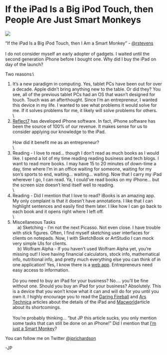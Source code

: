 <!--
id: 519935580
link: http://loudjet.com/a/ipad-smart-monkey
slug: ipad-smart-monkey
date: Tue Apr 13 2010 22:55:00 GMT-0500 (CDT)
publish: 2010-04-013
tags: apple
-->


If the iPad Is a Big iPod Touch, then People Are Just Smart Monkeys
===================================================================

![](http://media.tumblr.com/tumblr_l0ulham97z1qzbc4f.png)

“If the iPad Is a Big iPod Touch, then I Am a Smart Monkey” -
[@rstevens](http://twitter.com/rstevens)\
\
I do not consider myself an early adopter of gadgets. I waited until the
second generation iPhone before I bought one. Why did I buy the iPad on
day of the launch?

Two reasons:\
1) It’s a new paradigm in computing. Yes, tablet PCs have been out for
over a decade. Apple didn’t bring anything new to the table. Or did
they? You see, all of the previous tablet PCs had an OS that wasn’t
designed for touch. Touch was an afterthought. Since I’m an
entrepreneur, I wanted this device in my life. I wanted to see what
problems it would solve for me. If it solves problems for me, it likely
will solve problems for others.\
\
2) [Reflect7](http://reflect7.com) has developed iPhone software. In
fact, iPhone software has been the source of 100% of our revenue. It
makes sense for us to consider applying our knowledge to the iPad.\
\
How did it benefit me as an entrepreneur?\
\
1) Reading - I love to read… though I don’t read as much books as I
would like. I spend a lot of my time reading reading business and tech
blogs. I want to read more books. I may have 15 to 20 minutes of
down-time a day, time where I’m in an office waiting for someone,
waiting for my son’s sports to end, waiting… waiting… waiting. Now that
I carry my iPad wherever I go, I can read. Ya, I could’ve read books on
my iPhone… but the screen size doesn’t lend itself well to reading.\
\
2) Reading - Did I mention that I love to read? iBooks is an amazing
app. My only complaint is that it doesn’t have annotations. I like that
I can highlight sentences and easily find them later. I like how I can
go back to each book and it opens right where I left off. \
\
3) Miscellaneous Tasks\
    a) Sketching - I’m not the next Picasso. Not even close. I have
trouble with stick figures. Often, I find myself sketching user
interfaces for clients on notepads. Now, I with SketchBook or ArtStudio
I can mock very simple UIs for clients.\
    b) Wolfram Alpha - If you haven’t used Wolfram Alpha yet, you’re
missing out! I love having financial calculators, stock info,
mathematical info, nutritional info, and pretty much everything else you
can think of in one application! Yes, I know there is a [web
app](http://www.wolframalpha.com/). Entrepreneurs need easy access to
information.\
\
Do you need to buy an iPad for your business? No…. you’ll be fine
without one. Should you buy an iPad for your business? Absolutely. This
is a device that you won’t know what it can and will do for you until
you own it. I highly encourage you to read the [Daring
Fireball](http://daringfireball.net/2010/04/the_ipad) and [Ars
Technica](http://arstechnica.com/apple/reviews/2010/04/ipad-review.ars)
articles about the details of the iPad and
[Macworld](http://www.macworld.com/article/150474/2010/04/ipad_not_for_everyone.html?t=)article
about its shortcomings.\
\
You’re probably thinking… “but JP this article sucks, you only mention
some tasks that can still be done on an iPhone!” Did I mention that [I’m
just a Smart
Monkey](http://en.wikipedia.org/wiki/Affirming_the_consequent)?

You can follow me on
Twitter [@jprichardson](http://twitter.com/jprichardson)

-JP


